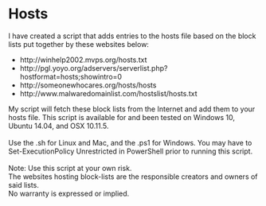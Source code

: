 # Hosts
I have created a script that adds entries to the hosts file based on the block lists put together by these websites below:
<ul>
 	<li>http://winhelp2002.mvps.org/hosts.txt</li>
 	<li>http://pgl.yoyo.org/adservers/serverlist.php?hostformat=hosts;showintro=0</li>
 	<li>http://someonewhocares.org/hosts/hosts</li>
 	<li>http://www.malwaredomainlist.com/hostslist/hosts.txt</li>
</ul>
My script will fetch these block lists from the Internet and add them to your hosts file. This script is available for and been tested on Windows 10, Ubuntu 14.04, and OSX 10.11.5.</br></br>
Use the .sh for Linux and Mac, and the .ps1 for Windows. You may have to Set-ExecutionPolicy Unrestricted in PowerShell prior to running this script.</br></br>
Note: Use this script at your own risk. </br>
The websites hosting block-lists are the responsible creators and owners of said lists. </br>
No warranty is expressed or implied. 
